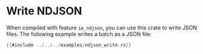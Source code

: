 # Write NDJSON

When compiled with feature `io_ndjson`, you can use this crate to write JSON files.
The following example writes a batch as a JSON file:

```rust
{{#include ../../../examples/ndjson_write.rs}}
```
